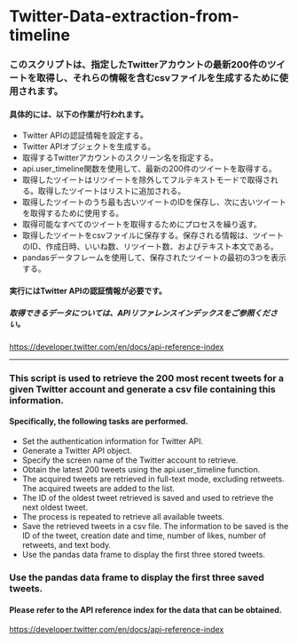 # Twitter-Data-extraction-from-timeline
### このスクリプトは、指定したTwitterアカウントの最新200件のツイートを取得し、それらの情報を含むcsvファイルを生成するために使用されます。

#### 具体的には、以下の作業が行われます。
- Twitter APIの認証情報を設定する。
- Twitter APIオブジェクトを生成する。
- 取得するTwitterアカウントのスクリーン名を指定する。
- api.user_timeline関数を使用して、最新の200件のツイートを取得する。
- 取得したツイートはリツイートを除外してフルテキストモードで取得される。取得したツイートはリストに追加される。
- 取得したツイートのうち最も古いツイートのIDを保存し、次に古いツイートを取得するために使用する。
- 取得可能なすべてのツイートを取得するためにプロセスを繰り返す。
- 取得したツイートをcsvファイルに保存する。保存される情報は、ツイートのID、作成日時、いいね数、リツイート数、およびテキスト本文である。
- pandasデータフレームを使用して、保存されたツイートの最初の3つを表示する。<br>

#### 実行にはTwitter APIの認証情報が必要です。
##### 取得できるデータについては、APIリファレンスインデックスをご参照ください。
https://developer.twitter.com/en/docs/api-reference-index<br>
*************************************************************************************************************************************************************************
### This script is used to retrieve the 200 most recent tweets for a given Twitter account and generate a csv file containing this information.

#### Specifically, the following tasks are performed.
- Set the authentication information for Twitter API.
- Generate a Twitter API object.
- Specify the screen name of the Twitter account to retrieve.
- Obtain the latest 200 tweets using the api.user_timeline function.
- The acquired tweets are retrieved in full-text mode, excluding retweets. The acquired tweets are added to the list.
- The ID of the oldest tweet retrieved is saved and used to retrieve the next oldest tweet.
- The process is repeated to retrieve all available tweets.
- Save the retrieved tweets in a csv file. The information to be saved is the ID of the tweet, creation date and time, number of likes, number of retweets, and text body.
- Use the pandas data frame to display the first three stored tweets.<br>
### Use the pandas data frame to display the first three saved tweets.
#### Please refer to the API reference index for the data that can be obtained.
https://developer.twitter.com/en/docs/api-reference-index
